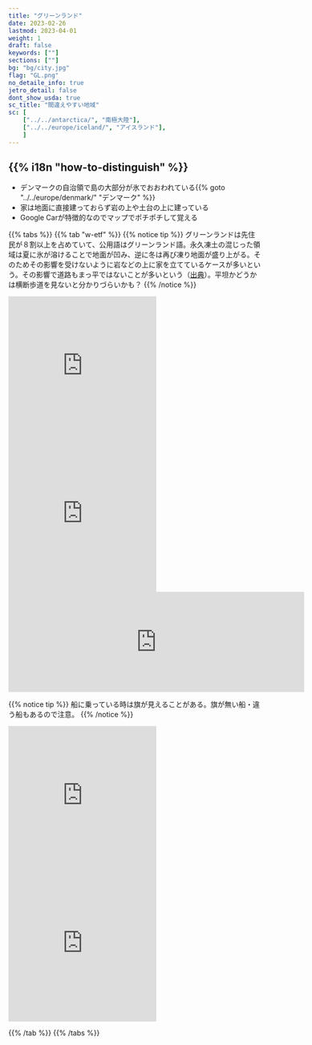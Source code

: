 ```yaml
---
title: "グリーンランド"
date: 2023-02-26
lastmod: 2023-04-01
weight: 1
draft: false
keywords: [""]
sections: [""]
bg: "bg/city.jpg"
flag: "GL.png"
no_detaile_info: true
jetro_detail: false
dont_show_usda: true
sc_title: "間違えやすい地域"
sc: [
    ["../../antarctica/", "南極大陸"],
    ["../../europe/iceland/", "アイスランド"],
    ]
---
```


<div class="main-desciption country-description">
    <h2 class="section-title">{{% i18n "how-to-distinguish" %}}</h2>
    <ul class="rule-list">
        <li>デンマークの自治領で島の大部分が氷でおおわれている{{% goto "../../europe/denmark/" "デンマーク" %}}</li>
        <li>家は地面に直接建っておらず<span class="quiz">岩の上や土台の上</span>に建っている</li>
        <li>Google Carが特徴的なのでマップでポチポチして覚える</li>
</div>


{{% tabs  %}}
{{% tab "w-etf" %}}
{{% notice tip %}}
グリーンランドは先住民が８割以上を占めていて、公用語はグリーンランド語。永久凍土の混じった領域は夏に氷が溶けることで地面が凹み、逆に冬は再び凍り地面が盛り上がる。そのためその影響を受けないように岩などの上に家を立てているケースが多いという。その影響で道路もまっ平ではないことが多いという（<a href="http://chikyunokurashi.com/greenland/ordinarylifeingreenland/">出典</a>）。平坦かどうかは横断歩道を見ないと分かりづらいかも？
{{% /notice %}}
<div class="googlemap-if">
<iframe src="https://www.google.com/maps/embed?pb=!4v1682142831576!6m8!1m7!1si-kAUTnUvEFEdkJdZLc3bA!2m2!1d64.1702562429904!2d-51.7305723944466!3f16.506575931963674!4f-1.138792858281704!5f1.7423236804697373" width="295" height="295" style="border:0;" allowfullscreen="" loading="lazy" referrerpolicy="no-referrer-when-downgrade"></iframe>
<iframe src="https://www.google.com/maps/embed?pb=!4v1683535499884!6m8!1m7!1sLlUs53Vgkw2lzRPCSf_Vwg!2m2!1d65.86436157616991!2d-37.00791196914184!3f323.4373747952435!4f1.0844861191382478!5f1.3328930899060976" width="295" height="295" style="border:0;" allowfullscreen="" loading="lazy" referrerpolicy="no-referrer-when-downgrade"></iframe>
<iframe src="https://www.google.com/maps/embed?pb=!4v1682143006574!6m8!1m7!1snF7g5zuOZKckbur0hDFH-A!2m2!1d64.17255266735393!2d-51.73684799309885!3f308.01985403760085!4f-6.819207902979159!5f3.325193203789971" width="590" height="200" style="border:0;" allowfullscreen="" loading="lazy" referrerpolicy="no-referrer-when-downgrade"></iframe>
</div>

{{% notice tip %}}
船に乗っている時は旗が見えることがある。旗が無い船・違う船もあるので注意。
{{% /notice %}}

<div class="googlemap-if">
<iframe src="https://www.google.com/maps/embed?pb=!4v1683535012250!6m8!1m7!1s5xDOlJ3nRskXTGQQ4zKS3Q!2m2!1d64.40565321485649!2d-50.92878911922284!3f233.90784557155138!4f3.906428992527694!5f3.325193203789971" width="295" height="295" style="border:0;" allowfullscreen="" loading="lazy" referrerpolicy="no-referrer-when-downgrade"></iframe>
<iframe src="https://www.google.com/maps/embed?pb=!4v1683535598356!6m8!1m7!1sJWKXNtbZpJL-rPFjVTFcOw!2m2!1d65.65127559241013!2d-37.31975792701175!3f22.734939967993213!4f-35.61737462945672!5f1.7431718349436869" width="295" height="295" style="border:0;" allowfullscreen="" loading="lazy" referrerpolicy="no-referrer-when-downgrade"></iframe>
</div>

{{% /tab %}}
{{% /tabs %}}